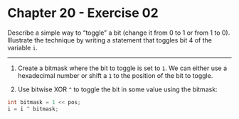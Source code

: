 # Chapter 20 - Exercise 02

Describe a simple way to “toggle” a bit (change it from 0 to 1 or from 1 to 0).
Illustrate the technique by writing a statement that toggles bit 4 of the
variable `i`.


---

1. Create a bitmask where the bit to toggle is set to `1`.  We can either use a
hexadecimal number or shift a `1` to the position of the bit to toggle. 

2. Use bitwise XOR `^` to toggle the bit in some value using the bitmask:

```C
int bitmask = 1 << pos;
i = i ^ bitmask;
```
